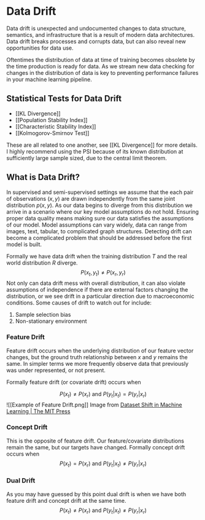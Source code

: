 # Data Drift
Data drift is unexpected and undocumented changes to data structure, semantics, and infrastructure that is a result of modern data architectures. Data drift breaks processes and corrupts data, but can also reveal new opportunities for data use.

Oftentimes the distribution of data at time of training becomes obsolete by the time production is ready for data. As we stream new data checking for changes in the distribution of data is key to preventing performance failures in your machine learning pipeline. 

## Statistical Tests for Data Drift 
- [[KL Divergence]]
- [[Population Stability Index]]
- [[Characteristic Stability Index]]
- [[Kolmogorov-Smirnov Test]]

These are all related to one another, see [[KL Divergence]] for more details. I highly recommend using the PSI because of its known distribution at sufficiently large sample sized, due to the central limit theorem. 

## What is Data Drift? 
In supervised and semi-supervised settings we assume that the each pair of observations $(x, y)$ are drawn independently from the same joint distribution $p(x,y)$. As our data begins to diverge from this distribution we arrive in a scenario where our key model assumptions do not hold. Ensuring proper data quality means making sure our data satisfies the assumptions of our model. Model assumptions can vary widely, data can range from images, text, tabular, to complicated graph structures. Detecting drift can become a complicated problem that should be addressed before the first model is built. 

Formally we have data drift when the training distribution $T$ and the real world distribution $R$ diverge.
$$P(x_t, y_t) \neq P(x_r, y_r)$$
Not only can data drift mess with overall distribution, it can also violate assumptions of independence if there are external factors changing the distribution, or we see drift in a particular direction due to macroeconomic conditions. Some causes of drift to watch out for include: 
1. Sample selection bias 
2. Non-stationary environment 

### Feature Drift 
Feature drift occurs when the underlying distribution of our feature vector changes, but the ground truth relationship between $x$ and $y$ remains the same. In simpler terms we more frequently observe data that previously was under represented, or not present. 

Formally feature drift (or covariate drift) occurs when 

$$P(x_t) \neq P(x_r) \text{ and } P(y_t|x_t) = P(y_r|x_r)$$
![[Example of Feature Drift.png]]
Image from [Dataset Shift in Machine Learning | The MIT Press](https://mitpress.mit.edu/books/dataset-shift-machine-learning)

### Concept Drift 
This is the opposite of feature drift. Our feature/covariate distributions remain the same, but our targets have changed. Formally concept drift occurs when
$$P(x_t) = P(x_r) \text{ and } P(y_t|x_t) \neq P(y_r|x_r)$$
### Dual Drift
As you may have guessed by this point dual drift is when we have both feature drift and concept drift at the same time. 
$$P(x_t) \neq P(x_r) \text{ and } P(y_t|x_t) \neq P(y_r|x_r)$$

